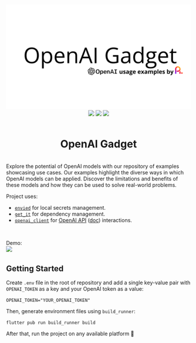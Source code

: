 <img src="images/banner.png" />
<div align="center">
    <img src="https://img.shields.io/static/v1?label=built%20with&message=flutter&color=blue&logo=flutter" /> 
    <img src="https://img.shields.io/static/v1?label=built%20with&message=dart&color=blue&logo=dart" />
    <img src="https://img.shields.io/static/v1?label=built%20using&message=openai&color=white&logo=openai" />
</div>
<br />
<div align="center">
    <h1>OpenAI Gadget</h1>
</div>
<br />
Explore the potential of OpenAI models with our repository of examples showcasing use cases. Our examples highlight the diverse ways in which OpenAI models can be applied. Discover the limitations and benefits of these models and how they can be used to solve real-world problems.    

<br />

Project uses:  
- <a href="https://pub.dev/packages/envied">`envied`</a> for local secrets management.  
- <a href="https://pub.dev/packages/get_it">`get_it`</a> for dependency management.  
- <a href="https://pub.dev/packages/openai_client">`openai_client`</a> for <a href="https://openai.com/api/">OpenAI API</a> (<a href="https://platform.openai.com/docs">doc</a>) interactions. 

<br />

Demo:  
<img src="images/demo.gif" />

## Getting Started  

Create `.env` file in the root of repository and add a single key-value pair with `OPENAI_TOKEN` as a key and your OpenAI token as a value:  
```env
OPENAI_TOKEN="YOUR_OPENAI_TOKEN"
```  

Then, generate environment files using `build_runner`:  
```console
flutter pub run build_runner build
```  

After that, run the project on any available platform 🎉  
